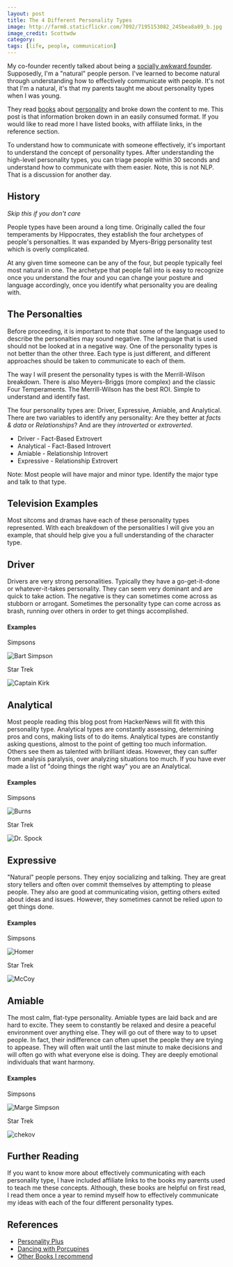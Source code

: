 ```yaml
---
layout: post
title: The 4 Different Personality Types
image: http://farm8.staticflickr.com/7092/7195153082_245bea8a89_b.jpg
image_credit: Scottwdw
category:
tags: [life, people, communication]
---
```

My co-founder recently talked about being a [socially awkward founder][awkward founder]. Supposedly, I'm a "natural" people person. I've learned to become natural through understanding how to effectively communicate with people. It's not that I'm a natural, it's that my parents taught me about personality types when I was young.

They read [books][Personality Plus] about [personality][Dancing with Porcupines] and broke down the content to me. This post is that information broken down in an easily consumed format. If you would like to read more I have listed books, with affiliate links, in the reference section.

To understand how to communicate with someone effectively, it's important to understand the concept of personality types. After understanding the high-level personality types, you can triage people within 30 seconds and understand how to communicate with them easier. Note, this is not NLP. That is a discussion for another day.

## History
_Skip this if you don't care_

People types have been around a long time. Originally called the four temperaments by Hippocrates, they establish the four archetypes of people's personalties. It was expanded by Myers-Brigg personality test which is overly complicated.

At any given time someone can be any of the four, but people typically feel most natural in one. The archetype that people fall into is easy to recognize once you understand the four and you can change your posture and language accordingly, once you identify what personality you are dealing with.

## The Personalties
Before proceeding, it is important to note that some of the language used to describe the personalties may sound negative. The language that is used should not be looked at in a negative way. One of the personality types is not better than the other three. Each type is just different, and different approaches should be taken to communicate to each of them.

The way I will present the personality types is with the Merrill-Wilson breakdown. There is also Meyers-Briggs (more complex) and the classic Four Temperaments. The Merrill-Wilson has the best ROI. Simple to understand and identify fast.

The four personality types are: Driver, Expressive, Amiable, and Analytical. There are two variables to identify any personality: Are they better at _facts & data_ or _Relationships_? And are they _introverted_ or _extroverted_.

* Driver - Fact-Based Extrovert
* Analytical - Fact-Based Introvert
* Amiable - Relationship Introvert
* Expressive - Relationship Extrovert

Note: Most people will have major and minor type. Identify the major type and talk to that type.

## Television Examples
Most sitcoms and dramas have each of these personality types represented. With each breakdown of the personalities I will give you an example, that should help give you a full understanding of the character type.

## Driver
Drivers are very strong personalities. Typically they have a go-get-it-done or whatever-it-takes personality. They can seem very dominant and are quick to take action. The negative is they can sometimes come across as stubborn or arrogant. Sometimes the personality type can come across as brash, running over others in order to get things accomplished.

#### Examples

Simpsons

![Bart Simpson](/assets/images/bart.png)

Star Trek

![Captain Kirk](/assets/images/kirk.jpg)

## Analytical
Most people reading this blog post from HackerNews will fit with this personality type. Analytical types are constantly assessing, determining pros and cons, making lists of to do items. Analytical types are constantly asking questions, almost to the point of getting too much information. Others see them as talented with brilliant ideas. However, they can suffer from analysis paralysis, over analyzing situations too much. If you have ever made a list of "doing things the right way" you are an Analytical.

#### Examples
Simpsons

![Burns](/assets/images/burns.png)

Star Trek

![Dr. Spock](/assets/images/spock.jpg)

## Expressive
"Natural" people persons. They enjoy socializing and talking. They are great story tellers and often over commit themselves by attempting to please people. They also are good at communicating vision, getting others exited about ideas and issues. However, they sometimes cannot be relied upon to get things done.

#### Examples
Simpsons

![Homer](/assets/images/homer.png)

Star Trek

![McCoy](/assets/images/mccoy.jpg)

## Amiable
The most calm, flat-type personality. Amiable types are laid back and are hard to excite. They seem to constantly be relaxed and desire a peaceful environment over anything else. They will go out of there way to to upset people. In fact, their indifference can often upset the people they are trying to appease. They will often wait until the last minute to make decisions and will often go with what everyone else is doing. They are deeply emotional individuals that want harmony.

#### Examples
Simpsons

![Marge Simpson](/assets/images/marge.png)

Star Trek

![chekov](/assets/images/chekov.jpg)

## Further Reading
If you want to know more about effectively communicating with each personality type, I have included affiliate links to the books my parents used to teach me these concepts. Although, these books are helpful on first read, I read them once a year to remind myself how to effectively communicate my ideas with each of the four different personality types.

## References

* [Personality Plus][Personality Plus]
* [Dancing with Porcupines][Dancing with Porcupines]
* [Other Books I recommend](/books.html)

[awkward founder]: http://www.matthewstump.com/misc/2012/05/01/the-socially-awkward-founder/
[Personality Plus]: http://www.amazon.com/gp/product/080075445X/ref=as_li_ss_tl?ie=UTF8&tag=breharsblo-20&linkCode=as2&camp=1789&creative=390957&creativeASIN=080075445X "Personality Plus"
[Dancing with Porcupines]: http://www.amazon.com/gp/product/0830713336/ref=as_li_ss_tl?ie=UTF8&tag=breharsblo-20&linkCode=as2&camp=1789&creative=390957&creativeASIN=0830713336 "Dancing with Porcupines"
